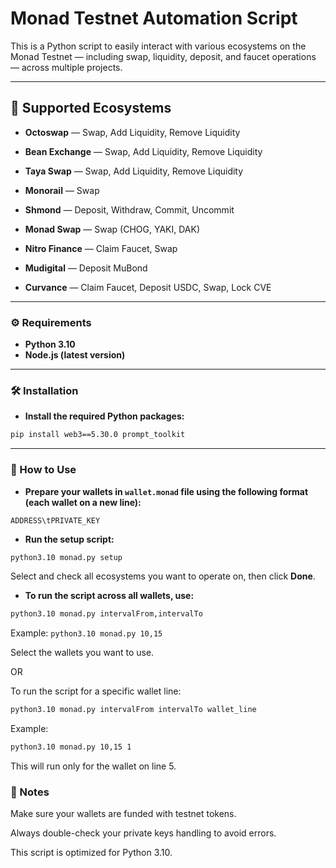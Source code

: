 # **Monad Testnet Automation Script**
This is a Python script to easily interact with various ecosystems on the Monad Testnet — including swap, liquidity, deposit, and faucet operations — across multiple projects.

---

## 🌟 Supported Ecosystems
- **Octoswap** — Swap, Add Liquidity, Remove Liquidity

- **Bean Exchange** — Swap, Add Liquidity, Remove Liquidity

- **Taya Swap** — Swap, Add Liquidity, Remove Liquidity

- **Monorail** — Swap

- **Shmond** — Deposit, Withdraw, Commit, Uncommit

- **Monad Swap** — Swap (CHOG, YAKI, DAK)

- **Nitro Finance** — Claim Faucet, Swap

- **Mudigital** — Deposit MuBond

- **Curvance** — Claim Faucet, Deposit USDC, Swap, Lock CVE

---

### ⚙️ Requirements
- **Python 3.10**
- **Node.js (latest version)**

---

### 🛠️ Installation
- **Install the required Python packages:**
```bash
pip install web3==5.30.0 prompt_toolkit
```

---

### 🚀 How to Use
- **Prepare your wallets in ```wallet.monad``` file using the following format (each wallet on a new line):**

```ADDRESS\tPRIVATE_KEY```

- **Run the setup script:**

```bash
python3.10 monad.py setup
```
Select and check all ecosystems you want to operate on, then click **Done**.

- **To run the script across all wallets, use:**

```bash
python3.10 monad.py intervalFrom,intervalTo
```
Example: ```python3.10 monad.py 10,15```

Select the wallets you want to use.

OR

To run the script for a specific wallet line:

```bash
python3.10 monad.py intervalFrom intervalTo wallet_line
```
Example: 
```bash
python3.10 monad.py 10,15 1
```

This will run only for the wallet on line 5.

### 📌 Notes
Make sure your wallets are funded with testnet tokens.

Always double-check your private keys handling to avoid errors.

This script is optimized for Python 3.10.
